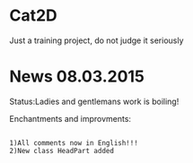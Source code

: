 # Cat2D
Just a training project, do not judge it seriously

News 08.03.2015
=====================================
Status:Ladies and gentlemans work is boiling!

Enchantments and improvments:
~~~~~~~~~~~~~~~~~~~~~~~~~~~~~~

1)All comments now in English!!!
2)New class HeadPart added
